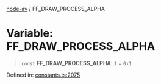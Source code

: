 [node-av](../globals.md) / FF\_DRAW\_PROCESS\_ALPHA

# Variable: FF\_DRAW\_PROCESS\_ALPHA

> `const` **FF\_DRAW\_PROCESS\_ALPHA**: `1` = `0x1`

Defined in: [constants.ts:2075](https://github.com/seydx/av/blob/f8631fc881b394300b1479f511d55cf1c370a87f/src/constants/constants.ts#L2075)
